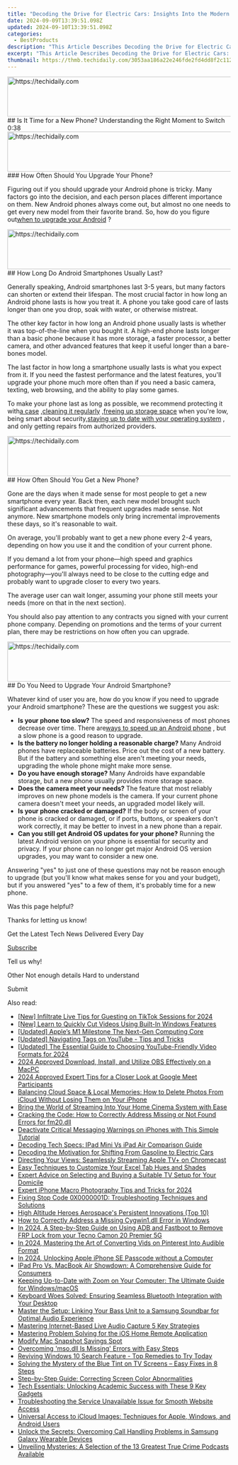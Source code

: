 ```yaml
---
title: "Decoding the Drive for Electric Cars: Insights Into the Modern Shift"
date: 2024-09-09T13:39:51.098Z
updated: 2024-09-10T13:39:51.098Z
categories:
  - BestProducts
description: "This Article Describes Decoding the Drive for Electric Cars: Insights Into the Modern Shift"
excerpt: "This Article Describes Decoding the Drive for Electric Cars: Insights Into the Modern Shift"
thumbnail: https://thmb.techidaily.com/3053aa186a22e246fde2fd4dd8f2c112e4536c6f6daea88caa002eae0f563142.jpg
---
```


<!-- affiliate ads begin -->
<a href="https://appsumo.8odi.net/c/5597632/2123748/7443" target="_top" id="2123748">
  <img src="//a.impactradius-go.com/display-ad/7443-2123748" border="0" alt="https://techidaily.com" width="600" height="90"/>
</a>
<img height="0" width="0" src="https://appsumo.8odi.net/i/5597632/2123748/7443" style="position:absolute;visibility:hidden;" border="0" />
<!-- affiliate ads end -->
## Is It Time for a New Phone? Understanding the Right Moment to Switch
0:38

<!-- affiliate ads begin -->
<a href="https://appsumo.8odi.net/c/5597632/2130889/7443" target="_top" id="2130889">
  <img src="//a.impactradius-go.com/display-ad/7443-2130889" border="0" alt="https://techidaily.com" width="600" height="90"/>
</a>
<img height="0" width="0" src="https://appsumo.8odi.net/i/5597632/2130889/7443" style="position:absolute;visibility:hidden;" border="0" />
<!-- affiliate ads end -->
### How Often Should You Upgrade Your Phone?

 Figuring out if you should upgrade your Android phone is tricky. Many factors go into the decision, and each person places different importance on them. New Android phones always come out, but almost no one needs to get every new model from their favorite brand. So, how do you figure out[when to upgrade your Android](https://www.lifewire.com/new-android-phone-or-wait-1616824) ?

<!-- affiliate ads begin -->
<a href="https://appsumo.8odi.net/c/5597632/2128842/7443" target="_top" id="2128842">
  <img src="//a.impactradius-go.com/display-ad/7443-2128842" border="0" alt="https://techidaily.com" width="600" height="90"/>
</a>
<img height="0" width="0" src="https://appsumo.8odi.net/i/5597632/2128842/7443" style="position:absolute;visibility:hidden;" border="0" />
<!-- affiliate ads end -->
## How Long Do Android Smartphones Usually Last?

 Generally speaking, Android smartphones last 3-5 years, but many factors can shorten or extend their lifespan. The most crucial factor in how long an Android phone lasts is how you treat it. A phone you take good care of lasts longer than one you drop, soak with water, or otherwise mistreat.

 The other key factor in how long an Android phone usually lasts is whether it was top-of-the-line when you bought it. A high-end phone lasts longer than a basic phone because it has more storage, a faster processor, a better camera, and other advanced features that keep it useful longer than a bare-bones model.

 The last factor in how long a smartphone usually lasts is what you expect from it. If you need the fastest performance and the latest features, you'll upgrade your phone much more often than if you need a basic camera, texting, web browsing, and the ability to play some games.  

 To make your phone last as long as possible, we recommend protecting it with[a case](https://www.lifewire.com/best-android-cases-4050600) ,[cleaning it regularly](https://www.lifewire.com/how-to-clean-phone-screen-4688907) ,[freeing up storage space](https://www.lifewire.com/free-up-space-on-android-5101088) when you're low, being smart about security,[staying up to date with your operating system](https://www.lifewire.com/update-your-android-os-121662) , and only getting repairs from authorized providers.

<!-- affiliate ads begin -->
<a href="https://appsumo.8odi.net/c/5597632/2123731/7443" target="_top" id="2123731">
  <img src="//a.impactradius-go.com/display-ad/7443-2123731" border="0" alt="https://techidaily.com" width="728" height="90"/>
</a>
<img height="0" width="0" src="https://appsumo.8odi.net/i/5597632/2123731/7443" style="position:absolute;visibility:hidden;" border="0" />
<!-- affiliate ads end -->
## How Often Should You Get a New Phone?

 Gone are the days when it made sense for most people to get a new smartphone every year. Back then, each new model brought such significant advancements that frequent upgrades made sense. Not anymore. New smartphone models only bring incremental improvements these days, so it's reasonable to wait.

 On average, you'll probably want to get a new phone every 2-4 years, depending on how you use it and the condition of your current phone.

 If you demand a lot from your phone—high speed and graphics performance for games, powerful processing for video, high-end photography—you'll always need to be close to the cutting edge and probably want to upgrade closer to every two years.

 The average user can wait longer, assuming your phone still meets your needs (more on that in the next section).

 You should also pay attention to any contracts you signed with your current phone company. Depending on promotions and the terms of your current plan, there may be restrictions on how often you can upgrade.

<!-- affiliate ads begin -->
<a href="https://unicoeye.pxf.io/c/5597632/2134249/18498" target="_top" id="2134249">
  <img src="//a.impactradius-go.com/display-ad/18498-2134249" border="0" alt="https://techidaily.com" width="728" height="90"/>
</a>
<img height="0" width="0" src="https://unicoeye.pxf.io/i/5597632/2134249/18498" style="position:absolute;visibility:hidden;" border="0" />
<!-- affiliate ads end -->
## Do You Need to Upgrade Your Android Smartphone?

 Whatever kind of user you are, how do you know if you need to upgrade your Android smartphone? These are the questions we suggest you ask:

* **Is your phone too slow?** The speed and responsiveness of most phones decrease over time. There are[ways to speed up an Android phone](https://www.lifewire.com/make-android-faster-7105795) , but a slow phone is a good reason to upgrade.
* **Is the battery no longer holding a reasonable charge?** Many Android phones have replaceable batteries. Price out the cost of a new battery. But if the battery and something else aren't meeting your needs, upgrading the whole phone might make more sense.
* **Do you have enough storage?** Many Androids have expandable storage, but a new phone usually provides more storage space.
* **Does the camera meet your needs?** The feature that most reliably improves on new phone models is the camera. If your current phone camera doesn't meet your needs, an upgraded model likely will.
* **Is your phone cracked or damaged?** If the body or screen of your phone is cracked or damaged, or if ports, buttons, or speakers don't work correctly, it may be better to invest in a new phone than a repair.
* **Can you still get Android OS updates for your phone?** Running the latest Android version on your phone is essential for security and privacy. If your phone can no longer get major Android OS version upgrades, you may want to consider a new one.

 Answering "yes" to just one of these questions may not be reason enough to upgrade (but you'll know what makes sense for you and your budget), but if you answered "yes" to a few of them, it's probably time for a new phone.  

Was this page helpful?

Thanks for letting us know!

 Get the Latest Tech News Delivered Every Day

[Subscribe](https://www.lifewire.com/#)

Tell us why!

 Other  Not enough details  Hard to understand

 Submit

<ins class="adsbygoogle"
     style="display:block"
     data-ad-format="autorelaxed"
     data-ad-client="ca-pub-7571918770474297"
     data-ad-slot="1223367746"></ins>



<ins class="adsbygoogle"
     style="display:block"
     data-ad-client="ca-pub-7571918770474297"
     data-ad-slot="8358498916"
     data-ad-format="auto"
     data-full-width-responsive="true"></ins>

<span class="atpl-alsoreadstyle">Also read:</span>
<div><ul>
<li><a href="https://tiktok-video-files.techidaily.com/new-infiltrate-live-tips-for-guesting-on-tiktok-sessions-for-2024/"><u>[New] Infiltrate Live Tips for Guesting on TikTok Sessions for 2024</u></a></li>
<li><a href="https://extra-skills.techidaily.com/new-learn-to-quickly-cut-videos-using-built-in-windows-features/"><u>[New] Learn to Quickly Cut Videos Using Built-In Windows Features</u></a></li>
<li><a href="https://extra-hints.techidaily.com/updated-apples-m1-milestone-the-next-gen-computing-core/"><u>[Updated] Apple’s M1 Milestone The Next-Gen Computing Core</u></a></li>
<li><a href="https://youtube-data.techidaily.com/ed-navigating-tags-on-youtube-tips-and-tricks/"><u>[Updated] Navigating Tags on YouTube - Tips and Tricks</u></a></li>
<li><a href="https://youtube-tips.techidaily.com/ed-the-essential-guide-to-choosing-youtube-friendly-video-formats-for-2024/"><u>[Updated] The Essential Guide to Choosing YouTube-Friendly Video Formats for 2024</u></a></li>
<li><a href="https://video-capture.techidaily.com/2024-approved-download-install-and-utilize-obs-effectively-on-a-macpc/"><u>2024 Approved Download, Install, and Utilize OBS Effectively on a MacPC</u></a></li>
<li><a href="https://some-techniques.techidaily.com/2024-approved-expert-tips-for-a-closer-look-at-google-meet-participants/"><u>2024 Approved Expert Tips for a Closer Look at Google Meet Participants</u></a></li>
<li><a href="https://technical-tips.techidaily.com/balancing-cloud-space-and-local-memories-how-to-delete-photos-from-icloud-without-losing-them-on-your-iphone/"><u>Balancing Cloud Space & Local Memories: How to Delete Photos From iCloud Without Losing Them on Your iPhone</u></a></li>
<li><a href="https://technical-tips.techidaily.com/bring-the-world-of-streaming-into-your-home-cinema-system-with-ease/"><u>Bring the World of Streaming Into Your Home Cinema System with Ease</u></a></li>
<li><a href="https://technical-tips.techidaily.com/cracking-the-code-how-to-correctly-address-missing-or-not-found-errors-for-fm20dll/"><u>Cracking the Code: How to Correctly Address Missing or Not Found Errors for fm20.dll</u></a></li>
<li><a href="https://technical-tips.techidaily.com/deactivate-critical-messaging-warnings-on-iphones-with-this-simple-tutorial/"><u>Deactivate Critical Messaging Warnings on iPhones with This Simple Tutorial</u></a></li>
<li><a href="https://technical-tips.techidaily.com/decoding-tech-specs-ipad-mini-vs-ipad-air-comparison-guide/"><u>Decoding Tech Specs: IPad Mini Vs iPad Air Comparison Guide</u></a></li>
<li><a href="https://technical-tips.techidaily.com/decoding-the-motivation-for-shifting-from-gasoline-to-electric-cars/"><u>Decoding the Motivation for Shifting From Gasoline to Electric Cars</u></a></li>
<li><a href="https://technical-tips.techidaily.com/directing-your-views-seamlessly-streaming-apple-tvplus-on-chromecast/"><u>Directing Your Views: Seamlessly Streaming Apple TV+ on Chromecast</u></a></li>
<li><a href="https://win-able.techidaily.com/easy-techniques-to-customize-your-excel-tab-hues-and-shades/"><u>Easy Techniques to Customize Your Excel Tab Hues and Shades</u></a></li>
<li><a href="https://technical-tips.techidaily.com/expert-advice-on-selecting-and-buying-a-suitable-tv-setup-for-your-domicile/"><u>Expert Advice on Selecting and Buying a Suitable TV Setup for Your Domicile</u></a></li>
<li><a href="https://some-techniques.techidaily.com/expert-iphone-macro-photography-tips-and-tricks-for-2024/"><u>Expert iPhone Macro Photography Tips and Tricks for 2024</u></a></li>
<li><a href="https://technical-tips.techidaily.com/fixing-stop-code-0x0000001d-troubleshooting-techniques-and-solutions/"><u>Fixing Stop Code 0X0000001D: Troubleshooting Techniques and Solutions</u></a></li>
<li><a href="https://fox-info.techidaily.com/high-altitude-heroes-aerospaces-persistent-innovations-top-10/"><u>High Altitude Heroes Aerospace's Persistent Innovations (Top 10)</u></a></li>
<li><a href="https://technical-tips.techidaily.com/how-to-correctly-address-a-missing-cygwin1dll-error-in-windows/"><u>How to Correctly Address a Missing Cygwin1.dll Error in Windows</u></a></li>
<li><a href="https://bypass-frp.techidaily.com/in-2024-a-step-by-step-guide-on-using-adb-and-fastboot-to-remove-frp-lock-from-your-tecno-camon-20-premier-5g-by-drfone-android/"><u>In 2024, A Step-by-Step Guide on Using ADB and Fastboot to Remove FRP Lock from your Tecno Camon 20 Premier 5G</u></a></li>
<li><a href="https://extra-support.techidaily.com/in-2024-mastering-the-art-of-converting-vids-on-pinterest-into-audible-format/"><u>In 2024, Mastering the Art of Converting Vids on Pinterest Into Audible Format</u></a></li>
<li><a href="https://ios-unlock.techidaily.com/in-2024-unlocking-apple-iphone-se-passcode-without-a-computer-by-drfone-ios/"><u>In 2024, Unlocking Apple iPhone SE Passcode without a Computer</u></a></li>
<li><a href="https://technical-tips.techidaily.com/ipad-pro-vs-macbook-air-showdown-a-comprehensive-guide-for-consumers/"><u>IPad Pro Vs. MacBook Air Showdown: A Comprehensive Guide for Consumers</u></a></li>
<li><a href="https://technical-tips.techidaily.com/keeping-up-to-date-with-zoom-on-your-computer-the-ultimate-guide-for-windowsmacos/"><u>Keeping Up-to-Date with Zoom on Your Computer: The Ultimate Guide for Windows/macOS</u></a></li>
<li><a href="https://win-howtos.techidaily.com/keyboard-woes-solved-ensuring-seamless-bluetooth-integration-with-your-desktop/"><u>Keyboard Woes Solved: Ensuring Seamless Bluetooth Integration with Your Desktop</u></a></li>
<li><a href="https://technical-tips.techidaily.com/master-the-setup-linking-your-bass-unit-to-a-samsung-soundbar-for-optimal-audio-experience/"><u>Master the Setup: Linking Your Bass Unit to a Samsung Soundbar for Optimal Audio Experience</u></a></li>
<li><a href="https://screen-sharing-recording.techidaily.com/mastering-internet-based-live-audio-capture-5-key-strategies/"><u>Mastering Internet-Based Live Audio Capture 5 Key Strategies</u></a></li>
<li><a href="https://technical-tips.techidaily.com/mastering-problem-solving-for-the-ios-home-remote-application/"><u>Mastering Problem Solving for the iOS Home Remote Application</u></a></li>
<li><a href="https://video-capture.techidaily.com/modify-mac-snapshot-savings-spot/"><u>Modify Mac Snapshot Savings Spot</u></a></li>
<li><a href="https://techtrends.techidaily.com/overcoming-msodll-is-missing-errors-with-easy-steps/"><u>Overcoming 'mso.dll Is Missing' Errors with Easy Steps</u></a></li>
<li><a href="https://technical-tips.techidaily.com/reviving-windows-10-search-feature-top-remedies-to-try-today/"><u>Reviving Windows 10 Search Feature - Top Remedies to Try Today</u></a></li>
<li><a href="https://techtrends.techidaily.com/solving-the-mystery-of-the-blue-tint-on-tv-screens-easy-fixes-in-8-steps/"><u>Solving the Mystery of the Blue Tint on TV Screens – Easy Fixes in 8 Steps</u></a></li>
<li><a href="https://technical-tips.techidaily.com/step-by-step-guide-correcting-screen-color-abnormalities/"><u>Step-by-Step Guide: Correcting Screen Color Abnormalities</u></a></li>
<li><a href="https://technical-tips.techidaily.com/tech-essentials-unlocking-academic-success-with-these-9-key-gadgets/"><u>Tech Essentials: Unlocking Academic Success with These 9 Key Gadgets</u></a></li>
<li><a href="https://technical-tips.techidaily.com/troubleshooting-the-service-unavailable-issue-for-smooth-website-access/"><u>Troubleshooting the Service Unavailable Issue for Smooth Website Access</u></a></li>
<li><a href="https://technical-tips.techidaily.com/universal-access-to-icloud-images-techniques-for-apple-windows-and-android-users/"><u>Universal Access to iCloud Images: Techniques for Apple, Windows, and Android Users</u></a></li>
<li><a href="https://technical-tips.techidaily.com/unlock-the-secrets-overcoming-call-handling-problems-in-samsung-galaxy-wearable-devices/"><u>Unlock the Secrets: Overcoming Call Handling Problems in Samsung Galaxy Wearable Devices</u></a></li>
<li><a href="https://technical-tips.techidaily.com/unveiling-mysteries-a-selection-of-the-13-greatest-true-crime-podcasts-available/"><u>Unveiling Mysteries: A Selection of the 13 Greatest True Crime Podcasts Available</u></a></li>
</ul></div>
